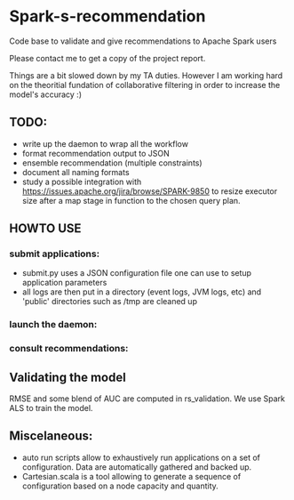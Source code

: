 # Spark-s-recommendation
Code base to validate and give recommendations to Apache Spark users

Please contact me to get a copy of the project report.

Things are a bit slowed down by my TA duties. However I am working hard on the theoritial fundation
of collaborative filtering in order to increase the model's accuracy :)

## TODO:
* write up the daemon to wrap all the workflow
* format recommendation output to JSON
* ensemble recommendation (multiple constraints)
* document all naming formats
* study a possible integration with https://issues.apache.org/jira/browse/SPARK-9850 to resize executor size after
a map stage in function to the chosen query plan.

## HOWTO USE
### submit applications:
* submit.py uses a JSON configuration file one can use to setup application parameters
* all logs are then put in a directory (event logs, JVM logs, etc) and 'public' directories such as /tmp are cleaned up

### launch the daemon:

### consult recommendations:

## Validating the model 
RMSE and some blend of AUC are computed in rs_validation. We use Spark ALS to train the model.

## Miscelaneous:
* auto run scripts allow to exhaustively run applications on a set of configuration. Data are automatically gathered and backed up.
* Cartesian.scala is a tool allowing to generate a sequence of configuration based on a node capacity and quantity.

